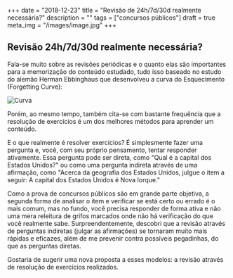 +++
date = "2018-12-23"
title = "Revisão de 24h/7d/30d realmente necessária?"
description = ""
tags = ["concursos públicos"]
draft = true
meta_img = "/images/image.jpg"
+++

## Revisão 24h/7d/30d realmente necessária?

Fala-se muito sobre as revisões periódicas e o quanto elas são importantes para a memorização do conteúdo estudado, tudo isso baseado no estudo do alemão Herman Ebbinghaus que desenvolveu a curva do Esquecimento (Forgetting Curve):

![Curva](https://dhg1h5j42swfq.cloudfront.net/2018/12/23074924/ebbinghaus-Coach-Rafael-Moreno.png)

Porém, ao mesmo tempo, também cita-se com bastante frequência que a resolução de exercícios é um dos melhores métodos para aprender um conteúdo. 

E o que realmente é resolver exercícios? É simplesmente fazer uma pergunta e, você, com seu próprio pensamento, tentar responder ativamente. Essa pergunta pode ser direta, como "Qual é a capital dos Estados Unidos?" ou como uma pergunta indireta através de uma afirmação, como "Acerca da geografia dos Estados Unidos, julgue o item a seguir: A capital dos Estados Unidos é Nova Iorque." 

Como a prova de concursos públicos são em grande parte objetiva, a segunda forma de analisar o item e verificar se está certo ou errado é o mais comum, mas no fundo, você precisa responder de forma ativa e não uma mera releitura de grifos marcados onde não há verificação do que você realmente sabe. Surpreendentemente, descobri que a revisão através de perguntas indiretas (julgar as afirmações) se tornaram muito mais rápidas e eficazes, além de me prevenir contra possíveis pegadinhas, do que as perguntas diretas.












Gostaria de sugerir uma nova proposta a esses modelos: a revisão através de resolução de exercícios realizados.
